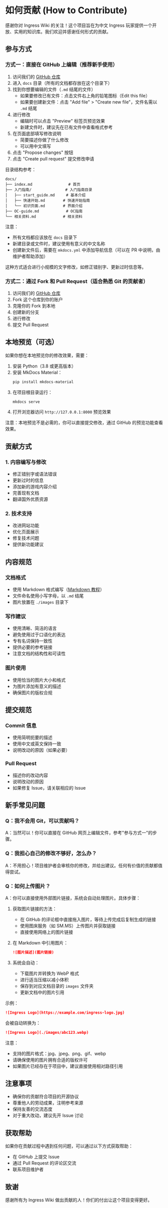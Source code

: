 # 如何贡献 (How to Contribute)

感谢你对 Ingress Wiki 的关注！这个项目旨在为中文 Ingress 玩家提供一个开放、实用的知识库。我们欢迎并感谢任何形式的贡献。

## 参与方式

### 方式一：直接在 GitHub 上编辑（推荐新手使用）

1. 访问我们的 [GitHub 仓库](https://github.com/Ingress-wiki/Ingress-wiki-zh)
2. 进入 `docs` 目录（所有的文档都存放在这个目录下）
3. 找到你想要编辑的文件（`.md` 结尾的文件）
   - 如果要修改已有文件：点击文件右上角的铅笔图标（Edit this file）
   - 如果要创建新文件：点击 "Add file" > "Create new file"，文件名需以 `.md` 结尾
4. 进行修改
   - 编辑时可以点击 "Preview" 标签页预览效果
   - 新建文件时，建议先在已有文件中查看格式参考
5. 在页面底部填写修改说明
   - 简要描述你做了什么修改
   - 可以用中文填写
6. 点击 "Propose changes" 按钮
7. 点击 "Create pull request" 提交修改申请

目录结构参考：
```
docs/
├── index.md                # 首页
├── 入门指南/               # 入门指南目录
│   ├── start_guide.md     # 基本介绍
│   ├── 快速开始.md        # 快速开始指南
│   └── 初识页面.md        # 界面介绍
├── OC-guide.md            # OC指南
└── 相关资料.md            # 相关资料
```

注意：
- 所有文档都应该放在 `docs` 目录下
- 新建目录或文件时，建议使用有意义的中文名称
- 创建新文件后，需要在 `mkdocs.yml` 中添加导航信息（可以在 PR 中说明，由维护者帮助添加）

这种方式适合进行小规模的文字修改，如修正错别字、更新过时信息等。

### 方式二：通过 Fork 和 Pull Request（适合熟悉 Git 的贡献者）

1. 访问我们的 [GitHub 仓库](https://github.com/Ingress-wiki/Ingress-wiki-zh)
2. Fork 这个仓库到你的账户
3. 克隆你的 Fork 到本地
4. 创建新的分支
5. 进行修改
6. 提交 Pull Request

## 本地预览（可选）

如果你想在本地预览你的修改效果，需要：

1. 安装 Python（3.8 或更高版本）
2. 安装 MkDocs Material：
   ```bash
   pip install mkdocs-material
   ```
3. 在项目根目录运行：
   ```bash
   mkdocs serve
   ```
4. 打开浏览器访问 `http://127.0.0.1:8000` 预览效果

注意：本地预览不是必需的，你可以直接提交修改，通过 GitHub 的预览功能查看效果。

## 贡献方式

### 1. 内容编写与修改

- 修正错别字或语法错误
- 更新过时的信息
- 添加新的游戏内容介绍
- 完善现有文档
- 翻译国外优质资源

### 2. 技术支持

- 改进网站功能
- 优化页面展示
- 修复技术问题
- 提供新功能建议

## 内容规范

### 文档格式
- 使用 Markdown 格式编写（[Markdown 教程](https://www.markdownguide.org/basic-syntax/)）
- 文件命名使用小写字母，以 `.md` 结尾
- 图片放置在 `./images` 目录下

### 写作建议
- 使用清晰、简洁的语言
- 避免使用过于口语化的表达
- 专有名词保持一致性
- 提供必要的参考链接
- 注意文档的结构性和可读性

### 图片使用
- 使用恰当的图片大小和格式
- 为图片添加有意义的描述
- 确保图片的版权合规

## 提交规范

### Commit 信息
- 使用简明扼要的描述
- 使用中文或英文保持一致
- 说明改动的原因（如果必要）

### Pull Request
- 描述你的改动内容
- 说明改动的原因
- 如果修复 Issue，请关联相应的 Issue

## 新手常见问题

### Q：我不会用 Git，可以贡献吗？
A：当然可以！你可以直接在 GitHub 网页上编辑文件，参考"参与方式一"的步骤。

### Q：我担心自己的修改不够好，怎么办？
A：不用担心！项目维护者会审核你的修改，并给出建议。任何有价值的贡献都值得尝试。

### Q：如何上传图片？
A：你可以直接使用外部图片链接，系统会自动处理图片。具体步骤：

1. 获取图片链接的方法：
   - 在 GitHub 的评论框中直接拖入图片，等待上传完成后复制生成的链接
   - 使用图床服务（如 SM.MS）上传图片并获取链接
   - 直接使用网络上的图片链接

2. 在 Markdown 中引用图片：
   ```markdown
   ![图片描述](图片链接)
   ```

3. 系统会自动：
   - 下载图片并转换为 WebP 格式
   - 进行适当压缩以减小体积
   - 保存到对应文档目录的 `images` 文件夹
   - 更新文档中的图片引用

示例：
```markdown
![Ingress Logo](https://example.com/ingress-logo.jpg)
```

会被自动转换为：
```markdown
![Ingress Logo](./images/abc123.webp)
```

注意：
- 支持的图片格式：jpg、jpeg、png、gif、webp
- 请确保使用的图片拥有合适的版权许可
- 如果图片已经存在于项目中，建议直接使用相对路径引用

## 注意事项

- 确保你的贡献符合项目的开源协议
- 尊重他人的劳动成果，注明参考来源
- 保持友善的交流态度
- 对于重大改动，建议先开 Issue 讨论

## 获取帮助

如果你在贡献过程中遇到任何问题，可以通过以下方式获取帮助：

- 在 GitHub 上提交 Issue
- 通过 Pull Request 的评论区交流
- 联系项目维护者

## 致谢

感谢所有为 Ingress Wiki 做出贡献的人！你们的付出让这个项目变得更好。 